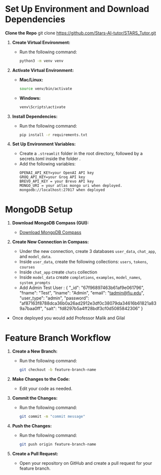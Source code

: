 # Set Up Environment and Download Dependencies

**Clone the Repo**
git clone https://github.com/Stars-AI-tutor/STARS_Tutor.git

1. **Create Virtual Environment:**
    - Run the following command:
      ```bash
      python3 -m venv venv
      ```

2. **Activate Virtual Environment:**
    - **Mac/Linux:**
      ```bash
      source venv/bin/activate
      ```
    - **Windows:**
      ```bash
      venv\Scripts\activate
      ```

3. **Install Dependencies:**
    - Run the following command:
      ```bash
      pip install -r requirements.txt
      ```

4. **Set Up Environment Variables:**
    - Create a `.streamlit` folder in the root directory, followed by a secrets.toml inside the folder .
    - Add the following variables:
      ```
      OPENAI_API_KEY=your OpenAI API key
      GROQ_API_KEY=your Groq API key
      BREVO_API_KEY = your Brevo API key
      MONGO_URI = your atlas mongo uri when deployed. mongodb://localhost:27017 when deployed     
      ```

# MongoDB Setup

1. **Download MongoDB Compass (GUI):**
    - [Download MongoDB Compass](https://www.mongodb.com/try/download/compass)

2. **Create New Connection in Compass:**
    - Under the new connection, create 3 databases `user_data`, `chat_app`, and `model_data`.
    - Inside `user_data`, create the following collections:  `users`, `tokens`, `courses`
    - Inside `chat_app` create `chats` collection
    - Inside `model_data` create `completions`, `examples`, `model_names`, `system_prompts`
    - Add Admin Test User : {
  "_id": "67f96897463b61af9e061796",
  "fname": "Test",
  "lname": "Admin",
  "email": "tadmin@fiu.edu",
  "user_type": "admin",
  "password": "af87163f8788dca36b0a26ad2912e3df0c38079da34616b61821a839a7baa0ff",
  "salt": "fd8297b5a4ff28bdf3cf0d5085842306"
}
- Once deployed you would add Professor Malik and Gilal


# Feature Branch Workflow

1. **Create a New Branch:**
    - Run the following command:
      ```bash
      git checkout -b feature-branch-name
      ```

2. **Make Changes to the Code:**
    - Edit your code as needed.

3. **Commit the Changes:**
    - Run the following command:
      ```bash
      git commit -m "commit message"
      ```

4. **Push the Changes:**
    - Run the following command:
      ```bash
      git push origin feature-branch-name
      ```

5. **Create a Pull Request:**
    - Open your repository on GitHub and create a pull request for your feature branch.
